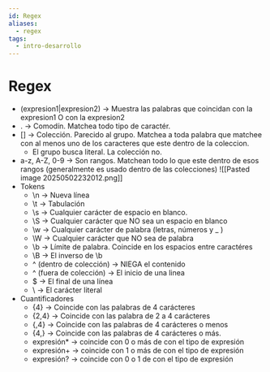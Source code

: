 ```yaml
---
id: Regex
aliases:
  - regex
tags:
  - intro-desarrollo
---
```

# Regex

- (expresion1|expresion2) -> Muestra las palabras que coincidan con la expresion1 O con la expresion2
- . -> Comodín. Matchea todo tipo de caractér.
- [] -> Colección. Parecido al grupo. Matchea a toda palabra que matchee con al menos uno de los caracteres que este dentro de la coleccion.
	- El grupo busca literal. La colección no.
- a-z, A-Z, 0-9 -> Son rangos. Matchean todo lo que este dentro de esos rangos (generalmente es usado dentro de las colecciones) ![[Pasted image 20250502232012.png]]
- Tokens
	- \n -> Nueva línea
	- \t -> Tabulación
	- \s -> Cualquier carácter de espacio en blanco.
	- \S -> Cualquier carácter que NO sea un espacio en blanco
	- \w -> Cualquier carácter de palabra (letras, números y _ )
	- \W -> Cualquier carácter que NO sea de palabra
	- \b -> Límite de palabra. Coincide en los espacios entre caractéres
	- \B -> El inverso de \b
	- ^ (dentro de colección) -> NIEGA el contenido
	- ^ (fuera de colección) -> El inicio de una linea
	- $ -> El final de una línea
	- \ -> El carácter literal
- Cuantificadores
	- {4} -> Coincide con las palabras de 4 carácteres
	- {2,4} -> Coincide con las palabra de 2 a 4 carácteres
	- {,4} -> Coincide con las palabras de 4 carácteres o menos
	- {4,} -> Coincide con las palabras de 4 carácteres o más.
	- expresión* -> coincide con 0 o más de con el tipo de expresión
	- expresión+ -> coincide con 1 o más de con el tipo de expresión
	- expresión? -> coincide con 0 o 1 de con el tipo de expresión